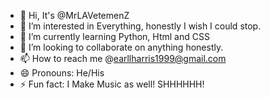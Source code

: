 - 👋 Hi, It's @MrLAVetemenZ
- 👀 I’m interested in Everything, honestly I wish I could stop.
- 🌱 I’m currently learning Python, Html and CSS
- 💞️ I’m looking to collaborate on anything honestly.
- 📫 How to reach me @earllharris1999@gmail.com
- 😄 Pronouns: He/His
- ⚡ Fun fact: I Make Music as well! SHHHHHH!

<!---
MrLAVetemenZ/MrLAVetemenZ is a ✨ special ✨ repository because its `README.md` (this file) appears on your GitHub profile.
You can click the Preview link to take a look at your changes.
--->
